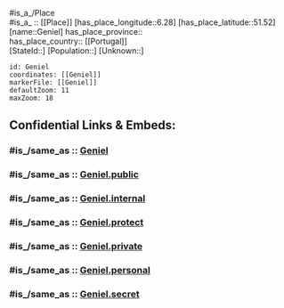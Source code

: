 ﻿---
confidential: public
isDeleted: false
location:
- 51.52
- 6.28
mapmarker: city
mapzoom:
- 7
- 12
SpocWebEntityId: 30411
tags:
- geo/City
type: City
---

#is_a_/Place  
#is_a_ :: [[Place]] 
[has_place_longitude::6.28] 
[has_place_latitude::51.52] 
[name::Geniel] 
has_place_province::  
has_place_country:: [[Portugal]]  
[StateId::] 
[Population::] 
[Unknown::] 


```leaflet
id: Geniel
coordinates: [[Geniel]] 
markerFile: [[Geniel]] 
defaultZoom: 11 
maxZoom: 18
```


## Confidential Links & Embeds: 

### #is_/same_as :: [Geniel](/_Standards/Earth/Continent/Europe/Europe~Central/Germany/Germany~West/Nordrhein-Westfalen/counties~NW/Kleve/cities~Kleve/Geldern/Geniel.md) 

### #is_/same_as :: [Geniel.public](/_public/Earth/Continent/Europe/Europe~Central/Germany/Germany~West/Nordrhein-Westfalen/counties~NW/Kleve/cities~Kleve/Geldern/Geniel.public.md) 

### #is_/same_as :: [Geniel.internal](/_internal/Earth/Continent/Europe/Europe~Central/Germany/Germany~West/Nordrhein-Westfalen/counties~NW/Kleve/cities~Kleve/Geldern/Geniel.internal.md) 

### #is_/same_as :: [Geniel.protect](/_protect/Earth/Continent/Europe/Europe~Central/Germany/Germany~West/Nordrhein-Westfalen/counties~NW/Kleve/cities~Kleve/Geldern/Geniel.protect.md) 

### #is_/same_as :: [Geniel.private](/_private/Earth/Continent/Europe/Europe~Central/Germany/Germany~West/Nordrhein-Westfalen/counties~NW/Kleve/cities~Kleve/Geldern/Geniel.private.md) 

### #is_/same_as :: [Geniel.personal](/_personal/Earth/Continent/Europe/Europe~Central/Germany/Germany~West/Nordrhein-Westfalen/counties~NW/Kleve/cities~Kleve/Geldern/Geniel.personal.md) 

### #is_/same_as :: [Geniel.secret](/_secret/Earth/Continent/Europe/Europe~Central/Germany/Germany~West/Nordrhein-Westfalen/counties~NW/Kleve/cities~Kleve/Geldern/Geniel.secret.md)

